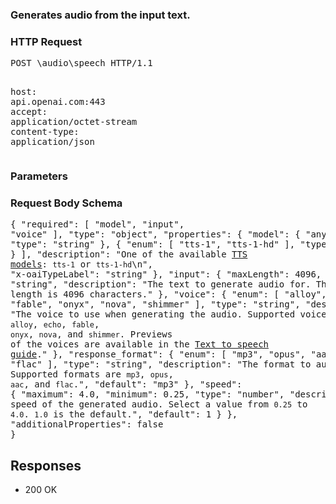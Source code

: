<!DOCTYPE html><html><head><title>Generates audio from the input text.</title><link rel="stylesheet" href="../OpenApi.css"/><meta charset="utf-8"/><meta name="viewport" content="width=device-width, initial-scale=1"/></head><body><article><section  class="requestOverview"><h1  class="requestSummary">Generates audio from the input text.</h1><p  class="requestDescription"></p></section><section  class="http"><h3>HTTP Request</h3><pre  class="httpExample"><span  class="requestLine">POST</span> <span  class="httpTarget">\audio\speech</span> <span  class="httpVersion">HTTP/1.1</span>
<span  class="headerLine">host</span>: <span  class="headerValue">api.openai.com:443</span>
<span  class="headerLine">accept</span>: <span  class="headerValue">application/octet-stream</span>
<span  class="headerLine">content-type</span>: <span  class="headerValue">application/json</span>
</pre></section><dl  class="parameters"><h3>Parameters</h3></dl><section  class="requestContent"><h3>Request Body Schema</h3><pre  class="schema">{
  "required": [
    "model",
    "input",
    "voice"
  ],
  "type": "object",
  "properties": {
    "model": {
      "anyOf": [
        {
          "type": "string"
        },
        {
          "enum": [
            "tts-1",
            "tts-1-hd"
          ],
          "type": "string"
        }
      ],
      "description": "One of the available [TTS models](/docs/models/tts): `tts-1` or `tts-1-hd`\n",
      "x-oaiTypeLabel": "string"
    },
    "input": {
      "maxLength": 4096,
      "type": "string",
      "description": "The text to generate audio for. The maximum length is 4096 characters."
    },
    "voice": {
      "enum": [
        "alloy",
        "echo",
        "fable",
        "onyx",
        "nova",
        "shimmer"
      ],
      "type": "string",
      "description": "The voice to use when generating the audio. Supported voices are `alloy`, `echo`, `fable`, `onyx`, `nova`, and `shimmer`. Previews of the voices are available in the [Text to speech guide](/docs/guides/text-to-speech/voice-options)."
    },
    "response_format": {
      "enum": [
        "mp3",
        "opus",
        "aac",
        "flac"
      ],
      "type": "string",
      "description": "The format to audio in. Supported formats are `mp3`, `opus`, `aac`, and `flac`.",
      "default": "mp3"
    },
    "speed": {
      "maximum": 4.0,
      "minimum": 0.25,
      "type": "number",
      "description": "The speed of the generated audio. Select a value from `0.25` to `4.0`. `1.0` is the default.",
      "default": 1
    }
  },
  "additionalProperties": false
}</pre></section><section  class="responses"><h2>Responses</h2><ul  class="responses"><li  class="response"><span  class="statusLine">200</span> <span  class="statusDescription">OK</span></li></ul></section></article></body></html>